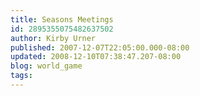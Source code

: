 ```yaml
---
title: Seasons Meetings
id: 2895355075482637502
author: Kirby Urner
published: 2007-12-07T22:05:00.000-08:00
updated: 2008-12-10T07:38:47.207-08:00
blog: world_game
tags: 
---
```


